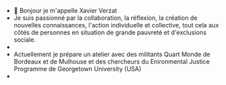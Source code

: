 - 👋 Bonjour je m'appelle Xavier Verzat
- Je suis passionné par la collaboration, la réflexion, la création de nouvelles connaissances, l'action individuelle et  collective, tout cela aux côtés de personnes en situation de grande pauvreté et d'exclusions sociale.
- 
- Actuellement je prépare un atelier avec des militants Quart Monde de Bordeaux et de Mulhouse et des chercheurs du Enironmental Justice Programme de Georgetown University (USA)
- 

<!---
XavierVz/XavierVz is a ✨ special ✨ repository because its `README.md` (this file) appears on your GitHub profile.
You can click the Preview link to take a look at your changes.
--->
